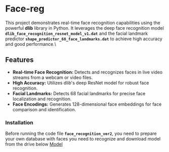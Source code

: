 # Face-reg
This project demonstrates real-time face recognition capabilities using the powerful **dlib** library in Python. It leverages the deep face recognition model **`dlib_face_recognition_resnet_model_v1.dat`** and the facial landmark predictor **`shape_predictor_68_face_landmarks.dat`** to achieve high accuracy and good performance.\
## Features
* **Real-time Face Recognition:** Detects and recognizes faces in live video streams from a webcam or video files.
* **High Accuracy:** Utilizes dlib's deep ResNet model for robust face recognition.
* **Facial Landmarks:** Detects 68 facial landmarks for precise face localization and recognition.
* **Face Encodings:** Generates 128-dimensional face embeddings for face comparison and identification.
### Installation
Before running the code file **`face_recognition_ver2`**, you need to prepare your own database with faces you need to recognize and download model from the drive below
[Model](https://drive.google.com/drive/folders/1aiOB5DeZkC27gGi1zWd2wgq5rmxNy2WL?usp=sharing)

